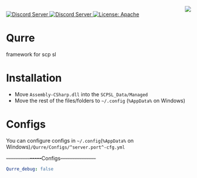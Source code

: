 
<img src="http://bot.fydne.xyz/Qurre-mini.gif" align="right" />
<p>
   <a href="https://discord.gg/zGUqfJQebn" alt="Discord Qurre">
      <img src="https://discordapp.com/api/guilds/779412392651653130/embed.png" alt="Discord Server"/>
  </a>
   <a href="https://discord.gg/UCUBU2z" alt="Discord fydne">
      <img src="https://discordapp.com/api/guilds/616697847261298688/embed.png" alt="Discord Server"/>
  </a>
<a href="https://github.com/fydne/Qurre/blob/master/LICENSE" target="_blank">
    <img alt="License: Apache" src="https://camo.githubusercontent.com/36e58a726f1073bad0361276f09d0e5782d58857/68747470733a2f2f696d672e736869656c64732e696f2f6372617465732f6c2f706e672e737667" />
  </a>
</p>

# Qurre
framework for scp sl

# Installation
* Move `Assembly-CSharp.dll` into the `SCPSL_Data/Managed` 
* Move the rest of the files/folders to `~/.config` (`%AppData%` on Windows)
# Configs
You can configure configs in `~/.config`(`%AppData%` on Windows)`/Qurre/Configs/^server.port^-cfg.yml` 

~~---------------~~Configs~~---------------~~
```yml
Qurre_debug: false
```
